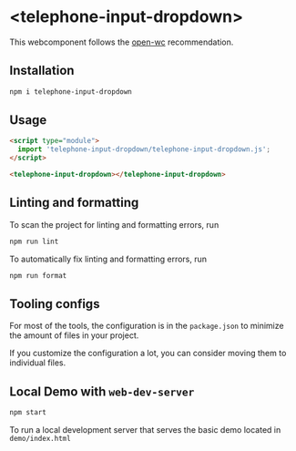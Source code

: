 # \<telephone-input-dropdown>

This webcomponent follows the [open-wc](https://github.com/open-wc/open-wc) recommendation.

## Installation

```bash
npm i telephone-input-dropdown
```

## Usage

```html
<script type="module">
  import 'telephone-input-dropdown/telephone-input-dropdown.js';
</script>

<telephone-input-dropdown></telephone-input-dropdown>
```

## Linting and formatting

To scan the project for linting and formatting errors, run

```bash
npm run lint
```

To automatically fix linting and formatting errors, run

```bash
npm run format
```


## Tooling configs

For most of the tools, the configuration is in the `package.json` to minimize the amount of files in your project.

If you customize the configuration a lot, you can consider moving them to individual files.

## Local Demo with `web-dev-server`

```bash
npm start
```

To run a local development server that serves the basic demo located in `demo/index.html`

